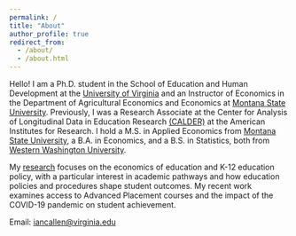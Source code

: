 ```yaml
---
permalink: /
title: "About"
author_profile: true
redirect_from: 
  - /about/
  - /about.html
---
```


Hello! I am a Ph.D. student in the School of Education and Human Development at the [University of Virginia](https://education.virginia.edu/) and an Instructor of Economics in the Department of Agricultural Economics and Economics at [Montana State University](https://www.montana.edu/econ/). Previously, I was a Research Associate at the Center for Analysis of Longitudinal Data in Education Research [(CALDER)](https://caldercenter.org/) at the American Institutes for Research. I hold a M.S. in Applied Economics from [Montana State University](https://www.montana.edu/), a B.A. in Economics, and a B.S. in Statistics, both from [Western Washington University](https://www.wwu.edu/). 

My [research](/publications/) focuses on the economics of education and K-12 education policy, with a particular interest in academic pathways and how education policies and procedures shape student outcomes. My recent work examines access to Advanced Placement courses and the impact of the COVID-19 pandemic on student achievement.

Email: [iancallen@virginia.edu](mailto:iancallen@virginia.edu)

